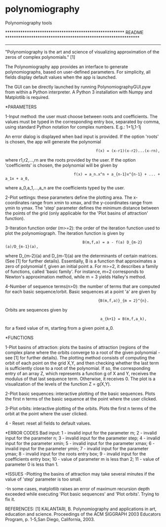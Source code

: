 # polynomiography
Polynomiography tools

******************************************************* README **************************************************************
*****************************************************************************************************************************

"Polynomiography is the art and science of visualizing approximation of the zeros of complex polynomials." [1]

The Polynomiography app provides an interface to generate polynomiographs, based on user-defined parameters. For simplicity, all fields display default values when the app is launched.

The GUI can be directly launched by running PolynomiographyGUI.pyw from within a Python interpreter. A Python 3 installation with Numpy and Matplotlib is required.

*PARAMETERS

1-Input method: the user must choose between roots and coefficients. The values must be typed in the corresponding entry box, separated by comma, using standard Python notation for complex numbers. E.g.: 1+1j,1-1j

An error dialog is displayed when bad input is provided. If the option 'roots' is chosen, the app will generate the polynomial

                                             f(x) = (x-r1)(x-r2)...(x-rn),

where r1,r2,...,rn are the roots provided by the user. If the option 'coefficients' is chosen, the polynomial will be given by

                                   f(x) = a_n.x^n + a_{n-1}x^{n-1} + ... + a_1x + a_0,

where a_0,a_1,...,a_n are the coefficients typed by the user.

2-Plot settings: these parameters define the plotting area. The x-coordinates range from xmin to xmax, and the y-coordinates range from ymin to ymax. The 'step' parameter defines the minimum distance between the points of the grid (only applicable for the 'Plot basins of attraction' function). 

3-Iteration function order (m>=2): the order of the iteration function used to plot the polynomiograph. The iteration function is given by

                                       B(m,f,a) = a - f(a) D_{m-2}(a)/D_{m-1}(a),

where D_{m-2}(a) and D_{m-1}(a) are the determinants of certain matrices. (See [1] for further details). Essentially, B is a function that approximates a zero of polynomial f, given an initial point a. For m>=2, it describes a family of functions, called 'basic family'. For instance, m=2 corresponds to Newton's approximation method, while m = 3 yields Halley's method.

4-Number of sequence terms(n>0): the number of terms that are computed for each basic sequence/orbit. Basic sequences at a point 'a' are given by

                                              {B(m,f,a)}_{m = 2}^{n}.

Orbits are sequences given by

                                               a_{k+1} = B(m,f,a_k),

for a fixed value of m, starting from a given point a_0.

*FUNCTIONS

1-Plot basins of attraction: plots the basins of attraction (regions of the complex plane where the orbits converge to a root of the given polynomial - see [1] for further details). The plotting method consists of computing the orbit of each point on the grid X,Y, and then checking whether the last term is sufficiently close to a root of the polynomial. If so, the corresponding entry of an array Z, which represents a function g of X and Y, receives the modulus of that last sequence term. Otherwise, it receives 0. The plot is a visualization of the levels of the function Z = g(X,Y).

2-Plot basic sequences: interactive plotting of the basic sequences. Plots the first n terms of the basic sequence at the point where the user clicked.

3-Plot orbits: interactive plotting of the orbits. Plots the first n terms of the orbit at the point where the user clicked.

4 - Reset: reset all fields to default values.

*ERROR CODES
Bad input:
1 - invalid input for the parameter m;
2 - invalid input for the parameter n;
3 - invalid input for the parameter step;
4 - invalid input for the parameter xmin;
5 - invalid input for the parameter xmax;
6 - invalid input for the parameter ymin;
7 - invalid input for the parameter ymax;
8 - invalid input for the roots entry box;
9 - invalid input for the coefficients entry box;
10 - value of parameter m is less than 2;
11 - value of parameter 0 is less than 1.

*ISSUES
-Plotting the basins of attraction may take several minutes if the value of 'step' parameter is too small.

-In some cases, matplotlib raises an error of maximum recursion depth exceeded while executing 'Plot basic sequences' and 'Plot orbits'. Trying to fix it.

REFERENCES:
[1] KALANTARI, B. Polynomiography and applications in art, education and science. Proceedings of the ACM SIGGRAPH 2003 Educators Program, p. 1-5,San Diego, California, 2003.
